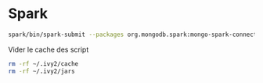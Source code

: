 # Spark

```bash
spark/bin/spark-submit --packages org.mongodb.spark:mongo-spark-connector_2.12:3.0.1   spark-app/mongo_test.py
```

Vider le cache des script
```bash
rm -rf ~/.ivy2/cache
rm -rf ~/.ivy2/jars
```
